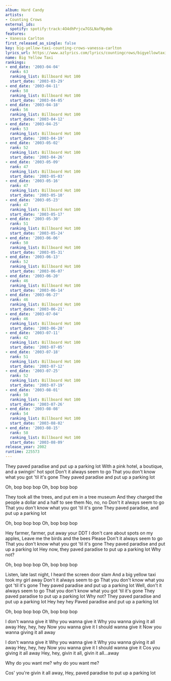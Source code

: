 ```yaml
---
album: Hard Candy
artists:
- Counting Crows
external_ids:
  spotify: spotify:track:4O4dhPrjcw7GSLNafNydmb
features:
- Vanessa Carlton
first_released_as_single: false
key: big-yellow-taxi-counting-crows-vanessa-carlton
lyrics_url: https://www.azlyrics.com/lyrics/countingcrows/bigyellowtaxi.html
name: Big Yellow Taxi
rankings:
- end_date: '2003-04-04'
  rank: 63
  ranking_list: Billboard Hot 100
  start_date: '2003-03-29'
- end_date: '2003-04-11'
  rank: 58
  ranking_list: Billboard Hot 100
  start_date: '2003-04-05'
- end_date: '2003-04-18'
  rank: 56
  ranking_list: Billboard Hot 100
  start_date: '2003-04-12'
- end_date: '2003-04-25'
  rank: 53
  ranking_list: Billboard Hot 100
  start_date: '2003-04-19'
- end_date: '2003-05-02'
  rank: 52
  ranking_list: Billboard Hot 100
  start_date: '2003-04-26'
- end_date: '2003-05-09'
  rank: 47
  ranking_list: Billboard Hot 100
  start_date: '2003-05-03'
- end_date: '2003-05-16'
  rank: 47
  ranking_list: Billboard Hot 100
  start_date: '2003-05-10'
- end_date: '2003-05-23'
  rank: 47
  ranking_list: Billboard Hot 100
  start_date: '2003-05-17'
- end_date: '2003-05-30'
  rank: 51
  ranking_list: Billboard Hot 100
  start_date: '2003-05-24'
- end_date: '2003-06-06'
  rank: 50
  ranking_list: Billboard Hot 100
  start_date: '2003-05-31'
- end_date: '2003-06-13'
  rank: 52
  ranking_list: Billboard Hot 100
  start_date: '2003-06-07'
- end_date: '2003-06-20'
  rank: 46
  ranking_list: Billboard Hot 100
  start_date: '2003-06-14'
- end_date: '2003-06-27'
  rank: 46
  ranking_list: Billboard Hot 100
  start_date: '2003-06-21'
- end_date: '2003-07-04'
  rank: 46
  ranking_list: Billboard Hot 100
  start_date: '2003-06-28'
- end_date: '2003-07-11'
  rank: 42
  ranking_list: Billboard Hot 100
  start_date: '2003-07-05'
- end_date: '2003-07-18'
  rank: 51
  ranking_list: Billboard Hot 100
  start_date: '2003-07-12'
- end_date: '2003-07-25'
  rank: 52
  ranking_list: Billboard Hot 100
  start_date: '2003-07-19'
- end_date: '2003-08-01'
  rank: 50
  ranking_list: Billboard Hot 100
  start_date: '2003-07-26'
- end_date: '2003-08-08'
  rank: 54
  ranking_list: Billboard Hot 100
  start_date: '2003-08-02'
- end_date: '2003-08-15'
  rank: 58
  ranking_list: Billboard Hot 100
  start_date: '2003-08-09'
release_year: 2002
runtime: 225573
---
```

They paved paradise and put up a parking lot
With a pink hotel, a boutique, and a swingin' hot spot
Don't it always seem to go
That you don't know what you got 'til it's gone
They paved paradise and put up a parking lot


Oh, bop bop bop
Oh, bop bop bop


They took all the trees, and put em in a tree museum
And they charged the people a dollar and a half to see them
No, no, no
Don't it always seem to go
That you don't know what you got 'til it's gone
They paved paradise, and put up a parking lot


Oh, bop bop bop
Oh, bop bop bop


Hey farmer, farmer, put away your DDT
I don't care about spots on my apples,
Leave me the birds and the bees
Please
Don't it always seem to go
That you don't know what you got 'til it's gone
They paved paradise and put up a parking lot
Hey now, they paved paradise to put up a parking lot
Why not?


Oh, bop bop bop
Oh, bop bop bop


Listen, late last night, I heard the screen door slam
And a big yellow taxi took my girl away
Don't it always seem to go
That you don't know what you got 'til it's gone
They paved paradise and put up a parking lot
Well, don't it always seem to go
That you don't know what you got 'til it's gone
They paved paradise to put up a parking lot
Why not?
They paved paradise and put up a parking lot
Hey hey hey
Paved paradise and put up a parking lot


Oh, bop bop bop
Oh, bop bop bop


I don't wanna give it
Why you wanna give it
Why you wanna giving it all away
Hey, hey, hey
Now you wanna give it
I should wanna give it
Now you wanna giving it all away

I don't wanna give it
Why you wanna give it
Why you wanna giving it all away
Hey, hey, hey
Now you wanna give it
I should wanna give it
Cos you giving it all away
Hey, hey, givin it all,
givin it all...away


Why do you want me?
why do you want me?


Cos' you're givin it all away,
Hey, paved paradise to put up a parking lot
